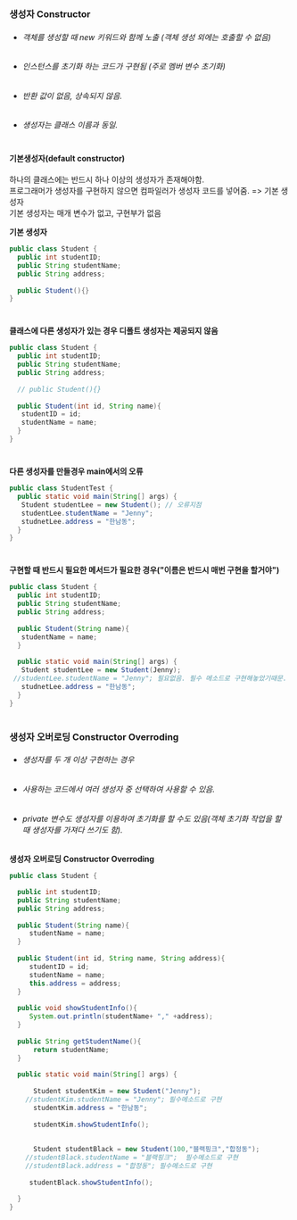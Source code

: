 ### 생성자 Constructor
* ###### 객체를 생성할 때 new 키워드와 함께 노출 (객체 생성 외에는 호출할 수 없음)
* ###### 인스턴스를 초기화 하는 코드가 구현됨 (주로 멤버 변수 초기화)
* ###### 반환 값이 없음, 상속되지 않음.
* ###### 생성자는 클래스 이름과 동일.   
    #
#### **기본생성자(default constructor)**
하나의 클래스에는 반드시 하나 이상의 생성자가 존재해야함.    
프로그래머가 생성자를 구현하지 않으면 컴파일러가 생성자 코드를 넣어줌. => 기본 생성자   
기본 생성자는 매개 변수가 없고, 구현부가 없음   
   
   
**기본 생성자**
```java
public class Student {
  public int studentID;
  public String studentName;
  public String address;
  
  public Student(){}
}
```
   #
**클래스에 다른 생성자가 있는 경우 디폴트 생성자는 제공되지 않음**
```java
public class Student {
  public int studentID;
  public String studentName;
  public String address;
  
  // public Student(){}
  
  public Student(int id, String name){
   studentID = id;
   studentName = name;
  }
}
```
   #
**다른 생성자를 만들경우 main에서의 오류**
```java
public class StudentTest {
  public static void main(String[] args) {
   Student studentLee = new Student(); // 오류지점
   studentLee.studentName = "Jenny";
   studnetLee.address = "한남동";
  }
}
```
   #
**구현할 때 반드시 필요한 메서드가 필요한 경우("이름은 반드시 매번 구현을 할거야")**
```java
public class Student {
  public int studentID;
  public String studentName;
  public String address;
  
  public Student(String name){
   studentName = name;
  }
  
  public static void main(String[] args) {
   Student studentLee = new Student(Jenny); 
 //studentLee.studentName = "Jenny"; 필요없음. 필수 메소드로 구현해놓았기때문.
   studnetLee.address = "한남동";
  }
}
```
    
       
   #
### 생성자 오버로딩 Constructor Overroding
* ###### 생성자를 두 개 이상 구현하는 경우
* ###### 사용하는 코드에서 여러 생성자 중 선택하여 사용할 수 있음.
* ###### private 변수도 생성자를 이용하여 초기화를 할 수도 있음(객체 초기화 작업을 할 때 생성자를 가져다 쓰기도 함).

**생성자 오버로딩 Constructor Overroding**
```java
public class Student {

  public int studentID;
  public String studentName;
  public String address;
  
  public Student(String name){
     studentName = name;
  }
  
  public Student(int id, String name, String address){
     studentID = id;
     studentName = name;
     this.address = address;
  }
  
  public void showStudentInfo(){
     System.out.println(studentName+ "," +address);
  }
  
  public String getStudentName(){
      return studentName;
  }
  
  public static void main(String[] args) {
  
      Student studentKim = new Student("Jenny"); 
    //studentKim.studentName = "Jenny"; 필수메소드로 구현
      studentKim.address = "한남동";
      
      studentKim.showStudentInfo();
      
      
      Student studentBlack = new Student(100,"블랙핑크","합정동"); 
    //studentBlack.studentName = "블랙핑크";  필수메소드로 구현
    //studentBlack.address = "합정동"; 필수메소드로 구현
      
     studentBlack.showStudentInfo();
      
  }
}
```







